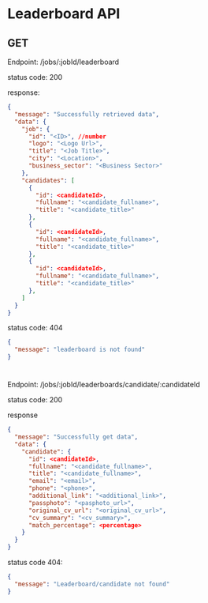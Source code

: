 # Leaderboard API

## GET

Endpoint: /jobs/:jobId/leaderboard

status code: 200

response:

```json
{
  "message": "Successfully retrieved data",
  "data": {
    "job": {
      "id": "<ID>", //number
      "logo": "<Logo Url>",
      "title": "<Job Title>",
      "city": "<Location>",
      "business_sector": "<Business Sector>"
    },
    "candidates": [
      {
        "id": <candidateId>,
        "fullname": "<candidate_fullname>",
        "title": "<candidate_title>"
      },
      {
        "id": <candidateId>,
        "fullname": "<candidate_fullname>",
        "title": "<candidate_title>"
      },
      {
        "id": <candidateId>,
        "fullname": "<candidate_fullname>",
        "title": "<candidate_title>"
      },
    ]
  }
}
```

status code: 404

```json
{
  "message": "leaderboard is not found"
}
```

#

Endpoint: /jobs/:jobId/leaderboards/candidate/:candidateId

status code: 200

response

```json
{
  "message": "Successfully get data",
  "data": {
    "candidate": {
      "id": <candidateId>,
      "fullname": "<candidate_fullname>",
      "title": "<candidate_fullname>",
      "email": "<email>",
      "phone": "<phone>",
      "additional_link": "<additional_link>",
      "passphoto": "<pasphoto_url>",
      "original_cv_url": "<original_cv_url>",
      "cv_summary": "<cv_summary>",
      "match_percentage": <percentage>
    }
  }
}
```

status code 404:

```json
{
  "message": "Leaderboard/candidate not found"
}
```
